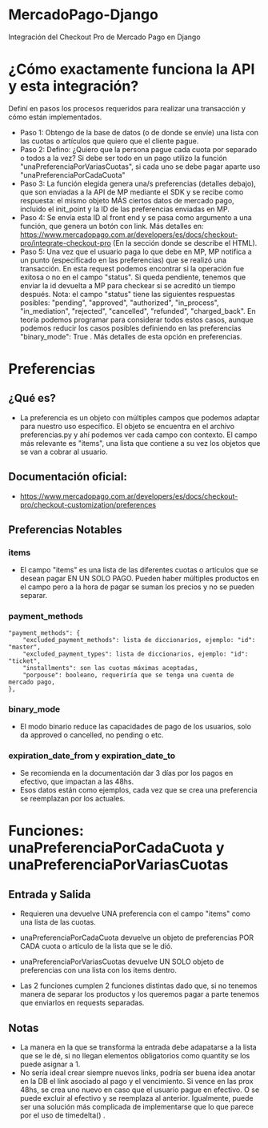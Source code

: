 # MercadoPago-Django
Integración del Checkout Pro de Mercado Pago en Django

# ¿Cómo exactamente funciona la API y esta integración?
Definí en pasos los procesos requeridos para realizar una transacción y cómo están implementados.
* Paso 1: Obtengo de la base de datos (o de donde se envíe) una lista con las cuotas o artículos que quiero que el cliente pague.
* Paso 2: Defino: ¿Quiero que la persona pague cada cuota por separado o todos a la vez? Si debe ser todo en un pago utilizo la función "unaPreferenciaPorVariasCuotas", si cada uno se debe pagar aparte uso "unaPreferenciaPorCadaCuota"
* Paso 3: La función elegida genera una/s preferencias (detalles debajo), que son enviadas a la API de MP mediante el SDK y se recibe como respuesta: el mismo objeto MÁS ciertos datos de mercado pago, incluido el init_point y la ID de las preferencias enviadas en MP.
* Paso 4: Se envía esta ID al front end y se pasa como argumento a una función, que genera un botón con link. Más detalles en: https://www.mercadopago.com.ar/developers/es/docs/checkout-pro/integrate-checkout-pro (En la sección donde se describe el HTML).
* Paso 5: Una vez que el usuario paga lo que debe en MP, MP notifica a un punto (especificado en las preferencias) que se realizó una transacción. En esta request podemos encontrar si la operación fue exitosa o no en el campo "status". Si queda pendiente, tenemos que enviar la id devuelta a MP para checkear si se acreditó un tiempo después.
Nota: el campo "status" tiene las siguientes respuestas posibles: "pending", "approved", "authorized", "in_process", "in_mediation", "rejected", "cancelled", "refunded", "charged_back". En teoría podemos programar para considerar todos estos casos, aunque podemos reducir los casos posibles definiendo en las preferencias "binary_mode": True . Más detalles de esta opción en preferencias.


# Preferencias

## ¿Qué es?
* La preferencia es un objeto con múltiples campos que podemos adaptar para nuestro uso específico. El objeto se encuentra en el archivo preferencias.py y ahí podemos ver cada campo con contexto. El campo más relevante es "items", una lista que contiene a su vez los objetos que se van a cobrar al usuario.

## Documentación oficial:
* https://www.mercadopago.com.ar/developers/es/docs/checkout-pro/checkout-customization/preferences

## Preferencias Notables

### items
* El campo "items" es una lista de las diferentes cuotas o artículos que se desean pagar EN UN SOLO PAGO. Pueden haber múltiples productos en el campo pero a la hora de pagar se suman los precios y no se pueden separar.

### payment_methods
    "payment_methods": {
        "excluded_payment_methods": lista de diccionarios, ejemplo: "id": "master",
        "excluded_payment_types": lista de diccionarios, ejemplo: "id": "ticket",
        "installments": son las cuotas máximas aceptadas,
        "porpouse": booleano, requeriría que se tenga una cuenta de mercado pago,
    },

### binary_mode
* El modo binario reduce las capacidades de pago de los usuarios, solo da approved o cancelled, no pending o etc.

### expiration_date_from y expiration_date_to 
* Se recomienda en la documentación dar 3 días por los pagos en efectivo, que impactan a las 48hs.
* Esos datos están como ejemplos, cada vez que se crea una preferencia se reemplazan por los actuales.


# Funciones: unaPreferenciaPorCadaCuota y unaPreferenciaPorVariasCuotas

## Entrada y Salida
* Requieren una devuelve UNA preferencia con el campo "items" como una lista de las cuotas.
* unaPreferenciaPorCadaCuota devuelve un objeto de preferencias POR CADA cuota o artículo de la lista que se le dió.
* unaPreferenciaPorVariasCuotas devuelve UN SOLO objeto de preferencias con una lista con los items dentro.

* Las 2 funciones cumplen 2 funciones distintas dado que, si no tenemos manera de separar los productos y los queremos pagar a parte tenemos que enviarlos en requests separadas.

## Notas
* La manera en la que se transforma la entrada debe adapatarse a la lista que se le dé, si no llegan elementos obligatorios como quantity se los puede asignar a 1.
* No sería ideal crear siempre nuevos links, podría ser buena idea anotar en la DB el link asociado al pago y el vencimiento. Si vence en las prox 48hs, se crea uno nuevo en caso que el usuario pague en efectivo. O se puede excluir al efectivo y se reemplaza al anterior. Igualmente, puede ser una solución más complicada de implementarse que lo que parece por el uso de timedelta() .
